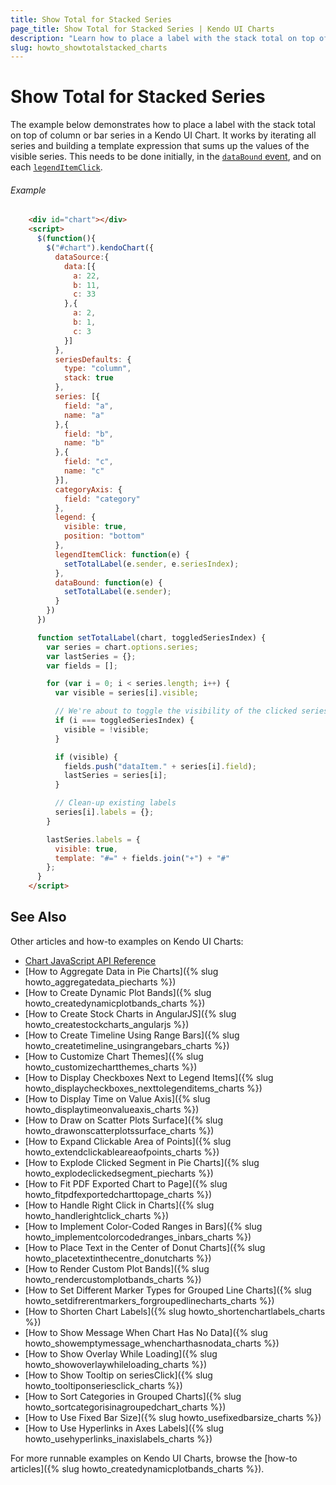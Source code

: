 ```yaml
---
title: Show Total for Stacked Series
page_title: Show Total for Stacked Series | Kendo UI Charts
description: "Learn how to place a label with the stack total on top of column or bar series in a Kendo UI Chart."
slug: howto_showtotalstacked_charts
---
```


# Show Total for Stacked Series

The example below demonstrates how to place a label with the stack total on top of column or bar series in a Kendo UI Chart. It works by iterating all series and building a template expression that sums up the values of the visible series. This needs to be done initially, in the [`dataBound` event](/api/javascript/dataviz/ui/chart#events-dataBound), and on each [`legendItemClick`](/api/javascript/dataviz/ui/chart#events-legendItemClick).

###### Example

```html
    <div id="chart"></div>
    <script>
      $(function(){
        $("#chart").kendoChart({
          dataSource:{
            data:[{
              a: 22,
              b: 11,
              c: 33
            },{
              a: 2,
              b: 1,
              c: 3
            }]
          },
          seriesDefaults: {
            type: "column",
            stack: true
          },
          series: [{
            field: "a",
            name: "a"
          },{
            field: "b",
            name: "b"
          },{
            field: "c",
            name: "c"
          }],
          categoryAxis: {
            field: "category"
          },
          legend: {
            visible: true,
            position: "bottom"
          },
          legendItemClick: function(e) {
            setTotalLabel(e.sender, e.seriesIndex);
          },
          dataBound: function(e) {
            setTotalLabel(e.sender);
          }
        })
      })

      function setTotalLabel(chart, toggledSeriesIndex) {
        var series = chart.options.series;
        var lastSeries = {};
        var fields = [];

        for (var i = 0; i < series.length; i++) {
          var visible = series[i].visible;

          // We're about to toggle the visibility of the clicked series
          if (i === toggledSeriesIndex) {
            visible = !visible;
          }

          if (visible) {
            fields.push("dataItem." + series[i].field);
            lastSeries = series[i];
          }

          // Clean-up existing labels
          series[i].labels = {};
        }

        lastSeries.labels = {
          visible: true,
          template: "#=" + fields.join("+") + "#"
        };
      }
    </script>
```

## See Also

Other articles and how-to examples on Kendo UI Charts:

* [Chart JavaScript API Reference](/api/javascript/dataviz/ui/chart)
* [How to Aggregate Data in Pie Charts]({% slug howto_aggregatedata_piecharts %})
* [How to Create Dynamic Plot Bands]({% slug howto_createdynamicplotbands_charts %})
* [How to Create Stock Charts in AngularJS]({% slug howto_createstockcharts_angularjs %})
* [How to Create Timeline Using Range Bars]({% slug howto_createtimeline_usingrangebars_charts %})
* [How to Customize Chart Themes]({% slug howto_customizechartthemes_charts %})
* [How to Display Checkboxes Next to Legend Items]({% slug howto_displaycheckboxes_nexttolegenditems_charts %})
* [How to Display Time on Value Axis]({% slug howto_displaytimeonvalueaxis_charts %})
* [How to Draw on Scatter Plots Surface]({% slug howto_drawonscatterplotssurface_charts %})
* [How to Expand Clickable Area of Points]({% slug howto_extendclickableareaofpoints_charts %})
* [How to Explode Clicked Segment in Pie Charts]({% slug howto_explodeclickedsegment_piecharts %})
* [How to Fit PDF Exported Chart to Page]({% slug howto_fitpdfexportedcharttopage_charts %})
* [How to Handle Right Click in Charts]({% slug howto_handlerightclick_charts %})
* [How to Implement Color-Coded Ranges in Bars]({% slug howto_implementcolorcodedranges_inbars_charts %})
* [How to Place Text in the Center of Donut Charts]({% slug howto_placetextinthecentre_donutcharts %})
* [How to Render Custom Plot Bands]({% slug howto_rendercustomplotbands_charts %})
* [How to Set Different Marker Types for Grouped Line Charts]({% slug howto_setdifrerentmarkers_forgroupedlinecharts_charts %})
* [How to Shorten Chart Labels]({% slug howto_shortenchartlabels_charts %})
* [How to Show Message When Chart Has No Data]({% slug howto_showemptymessage_whencharthasnodata_charts %})
* [How to Show Overlay While Loading]({% slug howto_showoverlaywhileloading_charts %})
* [How to Show Tooltip on seriesClick]({% slug howto_tooltiponseriesclick_charts %})
* [How to Sort Categories in Grouped Charts]({% slug howto_sortcategorisinagroupedchart_charts %})
* [How to Use Fixed Bar Size]({% slug howto_usefixedbarsize_charts %})
* [How to Use Hyperlinks in Axes Labels]({% slug howto_usehyperlinks_inaxislabels_charts %})

For more runnable examples on Kendo UI Charts, browse the [how-to articles]({% slug howto_createdynamicplotbands_charts %}).
